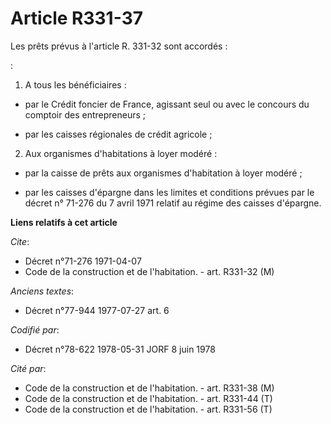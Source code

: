 # Article R331-37

Les prêts prévus à l'article R. 331-32 sont accordés :

:

1. A tous les bénéficiaires :

- par le Crédit foncier de France, agissant seul ou avec le concours du comptoir des entrepreneurs ;

- par les caisses régionales de crédit agricole ;

2. Aux organismes d'habitations à loyer modéré :

- par la caisse de prêts aux organismes d'habitation à loyer modéré ;

- par les caisses d'épargne dans les limites et conditions prévues par le décret n° 71-276 du 7 avril 1971 relatif au régime
des caisses d'épargne.

**Liens relatifs à cet article**

_Cite_:

  - Décret n°71-276 1971-04-07
  - Code de la construction et de l'habitation. - art. R331-32 (M)

_Anciens textes_:

  - Décret n°77-944 1977-07-27 art. 6

_Codifié par_:

  - Décret n°78-622 1978-05-31 JORF 8 juin 1978

_Cité par_:

  - Code de la construction et de l'habitation. - art. R331-38 (M)
  - Code de la construction et de l'habitation. - art. R331-44 (T)
  - Code de la construction et de l'habitation. - art. R331-56 (T)
